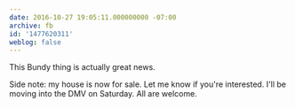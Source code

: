```yaml
---
date: 2016-10-27 19:05:11.000000000 -07:00
archive: fb
id: '1477620311'
weblog: false
---
```


This Bundy thing is actually great news. 

Side note: my house is now for sale. Let me know if you're interested. I'll be moving into the DMV on Saturday. All are welcome.
